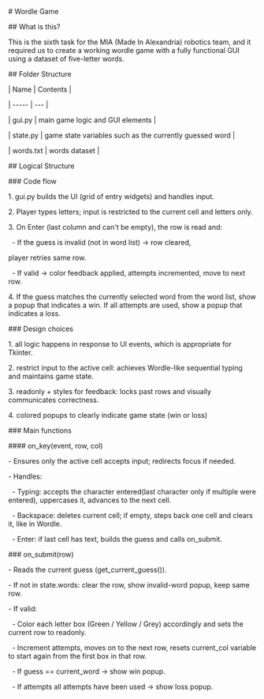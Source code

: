 \# Wordle Game

\## What is this?

This is the sixth task for the MIA (Made In Alexandria) robotics team, and it required us to create a working wordle game with a fully functional GUI using a dataset of five-letter words.



\## Folder Structure

| Name | Contents |

| ----- | --- |

| gui.py | main game logic and GUI elements |

| state.py | game state variables such as the currently guessed word |

| words.txt | words dataset |



\## Logical Structure

\### Code flow

1\. gui.py builds the UI (grid of entry widgets) and handles input.



2\. Player types letters; input is restricted to the current cell and letters only.



3\. On Enter (last column and can't be empty), the row is read and:



&nbsp;  - If the guess is invalid (not in word list) → row cleared, 

player retries same row.



&nbsp;  - If valid → color feedback applied, attempts incremented, move to next row.

4\. If the guess matches the currently selected word from the word list, show a popup that indicates a win. If all attempts are used, show a popup that indicates a loss.



\### Design choices



1\. all logic happens in response to UI events, which is appropriate for Tkinter.

2\. restrict input to the active cell: achieves Wordle-like sequential typing and maintains game state.

3\. readonly + styles for feedback: locks past rows and visually communicates correctness.

4\. colored popups to clearly indicate game state (win or loss)



\### Main functions



\#### on\_key(event, row, col)

\- Ensures only the active cell accepts input; redirects focus if needed.



\- Handles:



&nbsp; - Typing: accepts the character entered(last character only if multiple were entered), uppercases it, advances to the next cell.



&nbsp; - Backspace: deletes current cell; if empty, steps back one cell and clears it, like in Wordle.



&nbsp; - Enter: if last cell has text, builds the guess and calls on\_submit.



\### on\_submit(row)

\- Reads the current guess (get\_current\_guess()).



\- If not in state.words: clear the row, show invalid-word popup, keep same row.



\- If valid:



&nbsp; - Color each letter box (Green / Yellow / Grey) accordingly and sets the current row to readonly.



&nbsp; - Increment attempts, moves on to the next row, resets current\_col variable to start again from the first box in that row.



&nbsp; - If guess == current\_word → show win popup.



&nbsp; - If attempts all attempts have been used → show loss popup.

